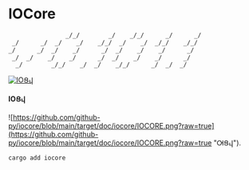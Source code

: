 # IOCore

>

```perl
                _/_/        _/    _/_/      _/      _/
 _/      _/  _/    _/    _/_/  _/    _/  _/_/    _/_/
_/      _/  _/    _/      _/  _/    _/    _/      _/
 _/  _/    _/    _/      _/  _/    _/    _/      _/
  _/        _/_/    _/  _/    _/_/      _/  _/  _/
```

[![IOՑ𐔙](https://github.com/github-py/iocore/actions/workflows/zap.yml/badge.svg)](https://github.com/github-py/iocore/actions/workflows/zap.yml)

#### IOՑ𐔙
![https://github.com/github-py/iocore/blob/main/target/doc/iocore/IOCORE.png?raw=true](https://github.com/github-py/iocore/blob/main/target/doc/iocore/IOCORE.png?raw=true "&#x13ba;&#x551;&#x10519;").


```bash
cargo add iocore
```
